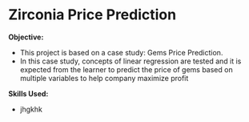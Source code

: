 # Zirconia Price Prediction
**Objective:** 

- This project is based on a case study: Gems Price Prediction. 
- In this case study, concepts of linear regression are tested and it is expected from the learner to predict the price of gems based on multiple variables to help company maximize profit

**Skills Used:** 

- jhgkhk
